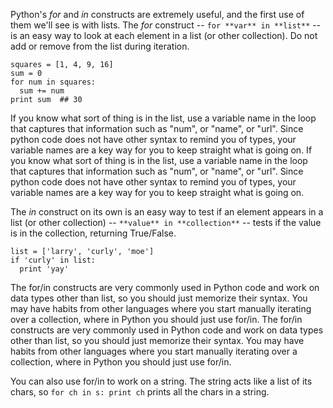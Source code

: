 Python's *for* and *in* constructs are extremely useful, and the first use of them we'll see is with lists. The *for* construct -- `for **var** in **list**` \-- is an easy way to look at each element in a list (or other collection). Do not add or remove from the list during iteration.
    
```    
squares = [1, 4, 9, 16]
sum = 0
for num in squares:
  sum += num
print sum  ## 30
```

If you know what sort of thing is in the list, use a variable name in the loop that captures that information such as "num", or "name", or "url". Since python code does not have other syntax to remind you of types, your variable names are a key way for you to keep straight what is going on.
If you know what sort of thing is in the list, use a variable name in the loop that captures that information such as "num", or "name", or "url". Since python code does not have other syntax to remind you of types, your variable names are a key way for you to keep straight what is going on.

The *in* construct on its own is an easy way to test if an element appears in a list (or other collection) -- `**value** in **collection**` \-- tests if the value is in the collection, returning True/False.
    
```    
list = ['larry', 'curly', 'moe']
if 'curly' in list:
  print 'yay'
```

The for/in constructs are very commonly used in Python code and work on data types other than list, so you should just memorize their syntax. You may have habits from other languages where you start manually iterating over a collection, where in Python you should just use for/in.
The for/in constructs are very commonly used in Python code and work on data types other than list, so you should just memorize their syntax. You may have habits from other languages where you start manually iterating over a collection, where in Python you should just use for/in.

You can also use for/in to work on a string. The string acts like a list of its chars, so `for ch in s: print ch` prints all the chars in a string.
